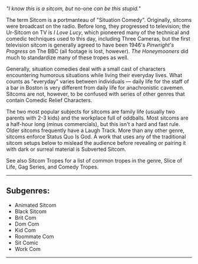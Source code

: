_"I know this is a sitcom, but_ no-one _can be this stupid."_

The term Sitcom is a portmanteau of "Situation Comedy". Originally, sitcoms were broadcast on the radio. Before long, they progressed to television; the Ur-Sitcom on TV is _I Love Lucy_, which pioneered many of the technical and comedic techniques used to this day, including Three Cameras, but the first television sitcom is generally agreed to have been 1946's _Pinwright's Progress_ on The BBC (all footage is lost, however). _The Honeymooners_ did much to standardize many of these tropes as well.

Generally, situation comedies deal with a small cast of characters encountering humorous situations while living their everyday lives. What counts as "everyday" varies between individuals — daily life for the staff of a bar in Boston is very different from daily life for anachronistic cavemen. Sitcoms are not, however, to be confused with series of other genres that contain Comedic Relief Characters.

The two most popular subjects for sitcoms are family life (usually two parents with 2-3 kids) and the workplace full of oddballs. Most sitcoms are a half-hour long (minus commercials), but this isn't a hard and fast rule. Older sitcoms frequently have a Laugh Track. More than any other genre, sitcoms enforce Status Quo Is God. A work that uses any of the traditional sitcom setups below to mislead the audience before revealing or pairing it with dark or surreal material is Subverted Sitcom.

See also Sitcom Tropes for a list of common tropes in the genre, Slice of Life, Gag Series, and Comedy Tropes.

___

## Subgenres:

-   Animated Sitcom
-   Black Sitcom
-   Brit Com
-   Dom Com
-   Kid Com
-   Roommate Com
-   Sit Comic
-   Work Com

___